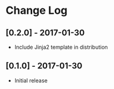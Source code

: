 # Change Log

## [0.2.0] - 2017-01-30
- Include Jinja2 template in distribution

## [0.1.0] - 2017-01-30
- Initial release

